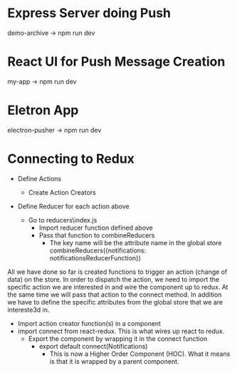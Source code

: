 # Express Server doing Push

demo-archive -> npm run dev

# React UI for Push Message Creation

my-app -> npm run dev

# Eletron App

electron-pusher -> npm run dev

# Connecting to Redux

* Define Actions

  * Create Action Creators

* Define Reducer for each action above

  * Go to reducers\index.js
    * Import reducer function defined above
    * Pass that function to combineReducers
      * The key name will be the attribute name in the global store combineReducers({notifications: notificationsReducerFunction})

All we have done so far is created functions to trigger an action (change of data) on the store. In order to dispatch the action, we need to import the specific action we are interested in and wire the component up to redux. At the same time we will pass that action to the connect method. In addition we have to define the specific attributes from the global store that we are intereste3d in.

* Import action creator function(s) in a component
* import connect from react-redux. This is what wires up react to redux.
  * Export the component by wrapping it in the connect function
    * export default connect(Notifications)
      * This is now a Higher Order Component (HOC). What it means is that it is wrapped by a parent component.
